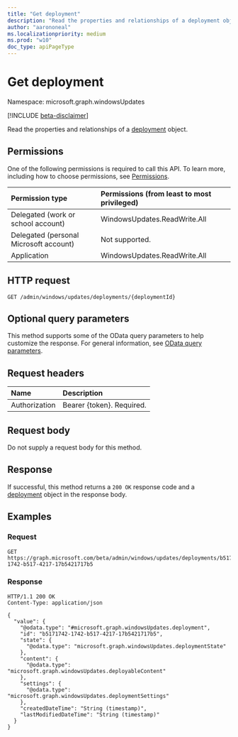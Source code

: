 ```yaml
---
title: "Get deployment"
description: "Read the properties and relationships of a deployment object."
author: "aarononeal"
ms.localizationpriority: medium
ms.prod: "w10"
doc_type: apiPageType
---
```


# Get deployment
Namespace: microsoft.graph.windowsUpdates

[!INCLUDE [beta-disclaimer](../../includes/beta-disclaimer.md)]

Read the properties and relationships of a [deployment](../resources/windowsupdates-deployment.md) object.

## Permissions
One of the following permissions is required to call this API. To learn more, including how to choose permissions, see [Permissions](/graph/permissions-reference).

|Permission type|Permissions (from least to most privileged)|
|:---|:---|
|Delegated (work or school account)|WindowsUpdates.ReadWrite.All|
|Delegated (personal Microsoft account)|Not supported.|
|Application|WindowsUpdates.ReadWrite.All|

## HTTP request

<!-- {
  "blockType": "ignored"
}
-->
``` http
GET /admin/windows/updates/deployments/{deploymentId}
```

## Optional query parameters
This method supports some of the OData query parameters to help customize the response. For general information, see [OData query parameters](/graph/query-parameters).

## Request headers
|Name|Description|
|:---|:---|
|Authorization|Bearer {token}. Required.|

## Request body
Do not supply a request body for this method.

## Response

If successful, this method returns a `200 OK` response code and a [deployment](../resources/windowsupdates-deployment.md) object in the response body.

## Examples

### Request

<!-- {
  "blockType": "request",
  "name": "get_deployment"
}
-->
``` http
GET https://graph.microsoft.com/beta/admin/windows/updates/deployments/b5171742-1742-b517-4217-17b5421717b5
```



### Response

<!-- {
  "blockType": "response",
  "truncated": true,
  "@odata.type": "microsoft.graph.windowsUpdates.deployment"
}
-->
``` http
HTTP/1.1 200 OK
Content-Type: application/json

{
  "value": {
    "@odata.type": "#microsoft.graph.windowsUpdates.deployment",
    "id": "b5171742-1742-b517-4217-17b5421717b5",
    "state": {
      "@odata.type": "microsoft.graph.windowsUpdates.deploymentState"
    },
    "content": {
      "@odata.type": "microsoft.graph.windowsUpdates.deployableContent"
    },
    "settings": {
      "@odata.type": "microsoft.graph.windowsUpdates.deploymentSettings"
    },
    "createdDateTime": "String (timestamp)",
    "lastModifiedDateTime": "String (timestamp)"
  }
}
```

